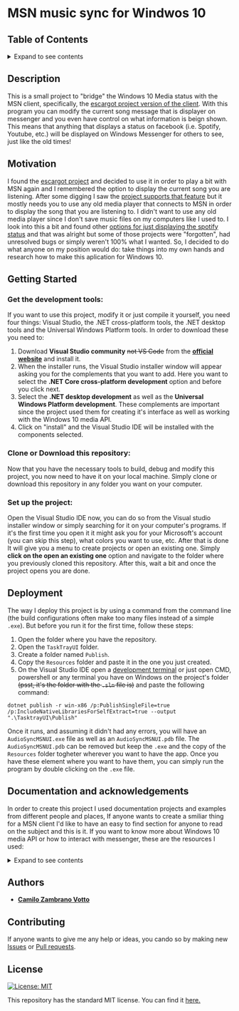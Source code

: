 # MSN music sync for Windwos 10

## Table of Contents
<details><summary>Expand to see contents</summary>
  <p>

* **[Description](#Description)**<br />
* **[Motivation](#motivation)**<br />
* **[Getting Started](#getting-started)**<br />
* **[Deployment](#deployment)**<br />
* **[Documentation and acknowledgements](#documentation-and-acknowledgements)**<br />
* **[Author](#author)**<br />
* **[Contributing](#contributing)**<br />
* **[License](#license)**<br />

</p>
</details>

## Description
This is a small project to "bridge" the Windows 10 Media status with the MSN client, specifically, the [escargot project version of the client](https://escargot.chat/get-started). With this program you can modify the current song message that is displayer on messenger and you even have control on what information is beign shown. This means that anything that displays a status on facebook (i.e. Spotify, Youtube, etc.) will be displayed on Windows Messenger for others to see, just like the old times!

## Motivation
I found the [escargot project](https://escargot.chat/get-started) and decided to use it in order to play a bit with MSN again and I remembered the option to display the current song you are listening. After some digging I saw the [project supports that feature](https://www.escargot.chat/forums/threads/guide-messenger-status-integrations.20/) but it mostly needs you to use any old media player that connects to MSN in order to display the song that you are listening to. I didn't want to use any old media player since I don't save music files on my computers like I used to. I look into this a bit and found other [options for just displaying the spotify status](https://wink.messengergeek.com/t/release-wlm-now-playing-on-spotify/7990/1) and that was alright but some of those projects were "forgotten", had unresolved bugs or simply weren't 100% what I wanted. So, I decided to do what anyone on my position would do: take things into my own hands and research how to make this aplication for Windows 10.

## Getting Started

### Get the development tools:
If you want to use this project, modify it or just compile it yourself, you need four things: Visual Studio, the .NET cross-platform tools, the .NET desktop tools and the Universal Windows Platform tools. In order to download these you need to:
1. Download **Visual Studio community** ~~not VS Code~~ from the **[official website](https://visualstudio.microsoft.com/es/)** and install it. 
1. When the installer runs, the Visual Studio installer window will appear asking you for the complements that you want to add. Here you want to select the **.NET Core cross-platform development** option and before you click next. 
2. Select the **.NET desktop development** as well as the **Universal Windows Platform development**. These complements are important since the project used them for creating it's interface as well as working with the Windows 10 media API.
3. Click on "install" and the Visual Studio IDE will be installed with the components selected.

### Clone or Download this repository:
Now that you have the necessary tools to build, debug and modify this project, you now need to have it on your local machine. Simply clone or download this repository in any folder you want on your computer.

### Set up the project:
Open the Visual Studio IDE now, you can do so from the Visual studio installer window or simply searching for it on your computer's programs. If it's the first time you open it it might ask you for your Microsoft's account (you can skip this step), what colors you want to use, etc. After that is done It will give you a menu to create projects or open an existing one. Simply **click on the open an existing one** option and navigate to the folder where you previously cloned this repository. After this, wait a bit and once the project opens you are done.

## Deployment
The way I deploy this project is by using a command from the command line (the build configurations often make too many files instead of a simple `.exe`). But before you run it for the first time, follow these steps:
1. Open the folder where you have the repository.
1. Open the `TaskTrayUI` folder.
2. Create a folder named `Publish`.
3. Copy the `Resources` folder and paste it in the one you just created.
5. On the Visual Studio IDE open a [development terminal](https://devblogs.microsoft.com/visualstudio/say-hello-to-the-new-visual-studio-terminal/?WT.mc_id=-blog-scottha) or just open CMD, powershell or any terminal you have on Windows on the project's folder ~~(psst, it's the folder with the `.sln` file is)~~ and paste the following command:

```CMD
dotnet publish -r win-x86 /p:PublishSingleFile=true /p:IncludeNativeLibrariesForSelfExtract=true --output ".\TasktrayUI\Publish"
```
Once it runs, and assuming it didn't had any errors, you will have an `AudioSyncMSNUI.exe` file as well as an `AudioSyncMSNUI.pdb` file. The `AudioSyncMSNUI.pdb` can be removed but keep the `.exe` and the copy of the `Resources` folder togheter wherever you want to have the app. Once you have these element where you want to have them, you can simply run the program by double clicking on the `.exe` file.

## Documentation and acknowledgements
In order to create this project I used documentation projects and examples from different people and places, If anyone wants to create a smiliar thing for a MSN client I'd like to have an easy to find section for anyone to read on the subject and this is it. If you want to know more about Windows 10 media API or how to interact with messenger, these are the resources I used:

<details><summary>Expand to see contents</summary>
  <p>

* MSN message queue, how to use and documentation:
    * **[Segin's psymp3 wiki](https://github.com/segin/psymp3/wiki/MsnMsgrUiManager)** Was essential in understanding how to detect the MSN window as well as how to both format and send the message.
    * **[Ledyba's Clock_For_WindowsLiveMessenger](https://github.com/ledyba/Clock_For_WindowsLiveMessenger/blob/082c0979dfb4165a396ceb5a3c023947ecfe18a4/Clock/wlm.cpp)** Helped me a bit on how to organize the code for detecting and sending the message to MSN
    * **[lowjoel's jrmc-oss-plugins](https://github.com/lowjoel/jrmc-oss-plugins/blob/212813071571b3c2097bbe4302be843b5d467e27/NowPlaying/NativeMethods.cs)** I was using an incorrect `sendMessage` function from the `user23.dll`, this project was really helpful to find and know how to use the correct one.
    * **[Microsoft's findWindow](https://docs.microsoft.com/en-us/windows/win32/api/winuser/nf-winuser-findwindowexw), [Microsoft's COPYDATASTRUCT](https://docs.microsoft.com/en-us/windows/win32/api/winuser/ns-winuser-copydatastruct), [sendMessage](https://docs.microsoft.com/en-us/windows/win32/api/winuser/nf-winuser-sendmessage) and [Message queues](https://docs.microsoft.com/en-us/windows/win32/winmsg/about-messages-and-message-queues)** Also helped me understand a lot about the structure of the messages and the syntax used for this.
    * **[This stackoverflow quetion](https://stackoverflow.com/questions/6779731/c-sharp-using-sendmessage-problem-with-wm-copydata)** was where I found how to call external `.dll`s from C# (really important to find the msn window and to send the message using the windows APIs).
* For the Window's media session API I mostly used the[ Microsoft's documentation](https://docs.microsoft.com/en-us/windows/apps/desktop/modernize/desktop-to-uwp-enhance) but I also used other sources as guide. All of them were:
    * **[Pipe's coding clues](http://blog.pipe01.net/2021/01/gsmtc.html)** For examples on how to call the Window's media transport protocol from a new C# .NET 5 project.
    * **[Microsoft's session manager documenation](https://docs.microsoft.com/en-us/uwp/api/windows.media.control.globalsystemmediatransportcontrolssessionmanager?view=winrt-19041)** To see what kinds of events are in the controller and other information on how to use it.
</p>
</details>

## Authors
* [__Camilo Zambrano Votto__](https://github.com/cawolfkreo)

## Contributing
If anyone wants to give me any help or ideas, you cando so by making new [Issues](https://github.com/cawolfkreo/WindowsMediaToLiveMessenger/issues) or [Pull requests](https://github.com/cawolfkreo/WindowsMediaToLiveMessenger/pulls).

## License
[![License: MIT](https://img.shields.io/badge/License-MIT-yellow.svg)](https://opensource.org/licenses/MIT)

This repository has the standard MIT license. You can find it [here.](https://github.com/cawolfkreo/WindowsMediaToLiveMessenger/blob/master/LICENSE)